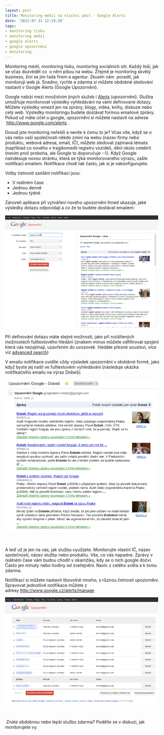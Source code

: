 ```yaml
---
layout: post
title: Monitoring médií na vlastní pěst - Google Alerts
date: '2012-07-31 12:19:26'
tags:
- monitoring tisku
- monitoring médií
- google alerts
- google upozornění
- monitoring
---
```

Monitoring médií, monitoring tisku, monitoring sociálních sítí. Každý řeší, jak se včas dozvědět co  o něm píšou na webu. Zřejmě je monitoring skvělý business, živí se jím řada firem a agentur. Zkusím vám  poradit, jak monitoruji web já. Snadno, rychle a zdarma si můžete obdobné sledování nastavit v Google Alerts (Google Upozornění).

<p>Google nabízí mezi množstvím jiných služeb i <a href="http://www.google.com/alerts?hl=cs">Alerts</a> (upozornění). Služba umožňuje monitorovat výsledky vyhledávání na vámi definované dotazy. Můžete výsledky omezit jen na zprávy, blogy, videa, knihy, diskuze nebo celý web. Výsledky monitoringu budete dostávat formou emailové zprávy. Pokud už máte účet u google, upozornění si můžete nastavit na adrese  <a href="http://www.google.com/alerts">http://www.google.com/alerts</a> .</p>
<p>Dosud jste monitoring neřešili a nevíte k čemu to je? Včas víte, když se o vás nebo vaší společnosti někdo zmíní na webu (název firmy nebo produktu, webová adresa, email, IČ), můžete sledovat zajímavá témata (například co nového v tragikomedii registru vozidel), dění okolo celebrit (nevím proč proboha, ale Google to doporučuje :-)). Když Google naindexuje novou stránku, která se týká monitorovaného výrazu, zašle notifikaci emailem. Notifikace chodí tak často, jak si je nakonfigurujete.</p>
<p>Volby četnosti zasílání notifikací jsou:</p>
<ul>
<li>V reálném čase</li>
<li>Jednou denně </li>
<li>Jednou týdně</li>
</ul>
<div>Zároveň aplikace při vytváření nového upozornění ihned ukazuje, jaké výsledky dotazu odpovídají a co že to budete dostávat emailem:</div>
<div> </div>
<div><img src="/images/125.png" alt="" width="500" height="370" /></div>
<p>Při definování dotazu máte stejné možnosti, jako při rozšířených možnostech fulltextového hledání (znakem minus můžete odfiltrovat spojení která vás nezajímají, uzavřením do uvozovek  hledáte přesné sousloví, více viz <a href="http://www.google.cz/advanced_search">advanced search</a>)</p>
<p>V emailu notifikace uvidíte vždy výsledek upozornění v obdobné formě, jako když byste jej našli ve fulltextovém vyhledávání (následuje ukázka notifikačního emailu na výraz Dobeš):</p>
<p><img src="/images/126.png" alt="" width="500" height="500" /></p>
<p> </p>
<p>A teď už je jen na vás, jak službu využijete. Monitorujte vlastní IČ, název společnosti, název služby nebo produktu. Vše, co vás napadne. Zprávy v reálném čase vám budou chodit v okamžiku, kdy se o nich google dozví. Často jen minuty nebo hodiny od zveřejnění. Navíc z celého světa a k tomu zdarma. </p>
<p>Notifikací si můžete nastavit libovolně mnoho, s různou četností upozornění. Spravovat jednotlivé notifikace můžete z adresy <a href="http://www.google.cz/alerts/manage">http://www.google.cz/alerts/manage</a></p>
<p><img src="/images/127.png" alt="" width="500" height="350" /></p>
<p> </p>
<p> Znáte obdobnou nebo lepší službu zdarma? Podělte se v diskuzi, jak monitorujete vy.</p>
